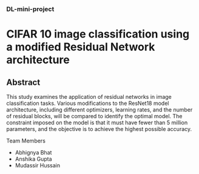 ### DL-mini-project

# CIFAR 10 image classification using a modified Residual Network architecture

## Abstract
This study examines the application of residual networks in image classification tasks. Various modifications to the ResNet18 model architecture, including different optimizers, learning rates, and the number of residual blocks, will be compared to identify the optimal model. The constraint imposed on the model is that it must have fewer than 5 million parameters, and the objective is to achieve the highest possible accuracy.

Team Members
- Abhignya Bhat
- Anshika Gupta
- Mudassir Hussain
